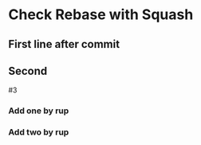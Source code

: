# Check Rebase with Squash

## First line after commit

## Second

#3
### Add one by rup

### Add two by rup
